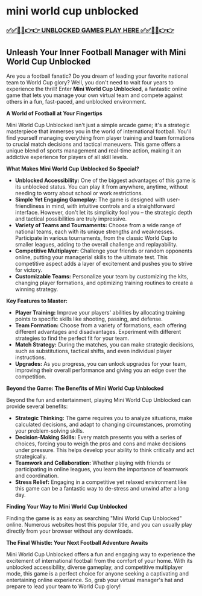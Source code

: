 # mini world cup unblocked

### [✅✅🔴🔴👉👉 UNBLOCKED GAMES PLAY HERE ✅✅🔴🔴👉👉](https://topstoryindia.com)

## Unleash Your Inner Football Manager with Mini World Cup Unblocked

Are you a football fanatic? Do you dream of leading your favorite national team to World Cup glory? Well, you don't need to wait four years to experience the thrill! Enter **Mini World Cup Unblocked**, a fantastic online game that lets you manage your own virtual team and compete against others in a fun, fast-paced, and unblocked environment. 

**A World of Football at Your Fingertips**

Mini World Cup Unblocked isn't just a simple arcade game; it's a strategic masterpiece that immerses you in the world of international football. You'll find yourself managing everything from player training and team formations to crucial match decisions and tactical maneuvers. This game offers a unique blend of sports management and real-time action, making it an addictive experience for players of all skill levels.

**What Makes Mini World Cup Unblocked So Special?**

* **Unblocked Accessibility:** One of the biggest advantages of this game is its unblocked status. You can play it from anywhere, anytime, without needing to worry about school or work restrictions. 
* **Simple Yet Engaging Gameplay:** The game is designed with user-friendliness in mind, with intuitive controls and a straightforward interface. However, don't let its simplicity fool you – the strategic depth and tactical possibilities are truly impressive. 
* **Variety of Teams and Tournaments:**  Choose from a wide range of national teams, each with its unique strengths and weaknesses. Participate in various tournaments, from the classic World Cup to smaller leagues, adding to the overall challenge and replayability. 
* **Competitive Multiplayer:** Challenge your friends or random opponents online, putting your managerial skills to the ultimate test. This competitive aspect adds a layer of excitement and pushes you to strive for victory. 
* **Customizable Teams:**  Personalize your team by customizing the kits, changing player formations, and optimizing training routines to create a winning strategy.

**Key Features to Master:**

* **Player Training:** Improve your players' abilities by allocating training points to specific skills like shooting, passing, and defense. 
* **Team Formation:** Choose from a variety of formations, each offering different advantages and disadvantages. Experiment with different strategies to find the perfect fit for your team.
* **Match Strategy:** During the matches, you can make strategic decisions, such as substitutions, tactical shifts, and even individual player instructions. 
* **Upgrades:**  As you progress, you can unlock upgrades for your team, improving their overall performance and giving you an edge over the competition.

**Beyond the Game: The Benefits of Mini World Cup Unblocked**

Beyond the fun and entertainment, playing Mini World Cup Unblocked can provide several benefits:

* **Strategic Thinking:** The game requires you to analyze situations, make calculated decisions, and adapt to changing circumstances, promoting your problem-solving skills.
* **Decision-Making Skills:** Every match presents you with a series of choices, forcing you to weigh the pros and cons and make decisions under pressure. This helps develop your ability to think critically and act strategically.
* **Teamwork and Collaboration:**  Whether playing with friends or participating in online leagues, you learn the importance of teamwork and coordination.
* **Stress Relief:** Engaging in a competitive yet relaxed environment like this game can be a fantastic way to de-stress and unwind after a long day.

**Finding Your Way to Mini World Cup Unblocked**

Finding the game is as easy as searching "Mini World Cup Unblocked" online. Numerous websites host this popular title, and you can usually play directly from your browser without any downloads.

**The Final Whistle: Your Next Football Adventure Awaits**

Mini World Cup Unblocked offers a fun and engaging way to experience the excitement of international football from the comfort of your home. With its unblocked accessibility, diverse gameplay, and competitive multiplayer mode, this game is a perfect choice for anyone seeking a captivating and entertaining online experience. So, grab your virtual manager's hat and prepare to lead your team to World Cup glory!